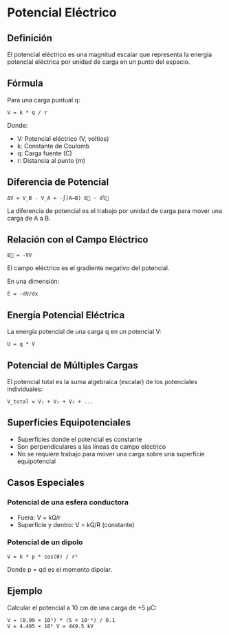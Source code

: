 # Potencial Eléctrico

## Definición

El potencial eléctrico es una magnitud escalar que representa la energía potencial eléctrica por unidad de carga en un punto del espacio.

## Fórmula

Para una carga puntual q:

```
V = k * q / r
```

Donde:
- V: Potencial eléctrico (V, voltios)
- k: Constante de Coulomb
- q: Carga fuente (C)
- r: Distancia al punto (m)

## Diferencia de Potencial

```
ΔV = V_B - V_A = -∫(A→B) E⃗ · dl⃗
```

La diferencia de potencial es el trabajo por unidad de carga para mover una carga de A a B.

## Relación con el Campo Eléctrico

```
E⃗ = -∇V
```

El campo eléctrico es el gradiente negativo del potencial.

En una dimensión:
```
E = -dV/dx
```

## Energía Potencial Eléctrica

La energía potencial de una carga q en un potencial V:

```
U = q * V
```

## Potencial de Múltiples Cargas

El potencial total es la suma algebraica (escalar) de los potenciales individuales:

```
V_total = V₁ + V₂ + V₃ + ...
```

## Superficies Equipotenciales

- Superficies donde el potencial es constante
- Son perpendiculares a las líneas de campo eléctrico
- No se requiere trabajo para mover una carga sobre una superficie equipotencial

## Casos Especiales

### Potencial de una esfera conductora
- Fuera: V = kQ/r
- Superficie y dentro: V = kQ/R (constante)

### Potencial de un dipolo
```
V = k * p * cos(θ) / r²
```

Donde p = qd es el momento dipolar.

## Ejemplo

Calcular el potencial a 10 cm de una carga de +5 μC:

```
V = (8.99 × 10⁹) * (5 × 10⁻⁶) / 0.1
V = 4.495 × 10⁵ V = 449.5 kV
```
